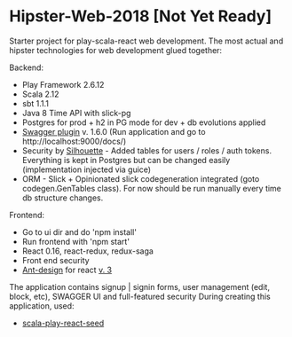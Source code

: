 # Hipster-Web-2018 [Not Yet Ready]
Starter project for play-scala-react web development. The most actual and hipster technologies for web development glued together:

Backend:
 * Play Framework 2.6.12
 * Scala 2.12
 * sbt 1.1.1
 * Java 8 Time API with slick-pg
 * Postgres for prod + h2 in PG mode for dev + db evolutions applied
 * [Swagger plugin](https://github.com/swagger-api/swagger-play) v. 1.6.0 (Run application and go to http://localhost:9000/docs/)
 * Security by [Silhouette](https://github.com/mohiva/play-silhouette) - Added tables for users / roles / auth tokens. Everything is kept in Postgres but can be changed easily (implementation injected via guice)
 * ORM - Slick + Opinionated slick codegeneration integrated (goto codegen.GenTables class). For now should be run manually every time db structure changes.

Frontend:
 * Go to ui dir and do 'npm install'
 * Run frontend with 'npm start'
 * React 0.16, react-redux, redux-saga
 * Front end security
 * [Ant-design](https://ant.design/) for react [v. 3](https://github.com/ant-design/ant-design/)


The application contains signup | signin forms, user management (edit, block, etc), SWAGGER UI and full-featured security
During creating this application, used:
* [scala-play-react-seed](https://github.com/yohangz/scala-play-react-seed) 